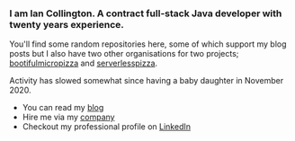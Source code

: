 ### I am Ian Collington. A contract full-stack Java developer with twenty years experience.

You'll find some random repositories here, some of which support my blog posts but I also have two other organisations for two projects; [bootifulmicropizza](https://github.com/bootifulmicropizza) and [serverlesspizza](https://github.com/serverlesspizza).

Activity has slowed somewhat since having a baby daughter in November 2020.

- You can read my [blog](https://ian.collington.me)
- Hire me via my [company](https://www.yobibyte-solutions.co.uk)
- Checkout my professional profile on [LinkedIn](https://www.linkedin.com/in/iancollington/)
